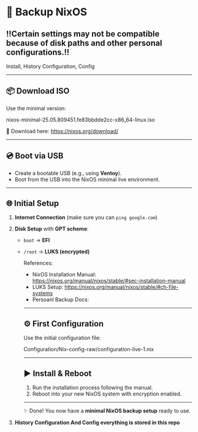 # 🚀 Backup NixOS

## !!Certain settings may not be compatible because of disk paths and other personal configurations.!!

Install, History Configuration, Config

---

## 📦 Download ISO

Use the minimal version:  

nixos-minimal-25.05.809451.fe83bbdde2cc-x86_64-linux.iso

🔗 Download here: https://nixos.org/download/

---

## 💿 Boot via USB

- Create a bootable USB (e.g., using **Ventoy**).  
- Boot from the USB into the NixOS minimal live environment.  

---

## 🌐 Initial Setup

1. **Internet Connection** (make sure you can `ping google.com`)  
2. **Disk Setup** with **GPT scheme**:  
    - `boot` → **EFI**   
    - `/root` → **LUKS (encrypted)**  

      References:  
      - NixOS Installation Manual: https://nixos.org/manual/nixos/stable/#sec-installation-manual  
      - LUKS Setup: https://nixos.org/manual/nixos/stable/#ch-file-systems  
      - Persoanl Backup Docs: 
      ---

      ## ⚙️ First Configuration

      Use the initial configuration file:  

      Configuration/Nix-config-raw/configuration-live-1.nix

      ---

      ## ▶️ Install & Reboot

      1. Run the installation process following the manual.  
      2. Reboot into your new NixOS system with encryption enabled.  

      ---

      ✨ Done! You now have a **minimal NixOS backup setup** ready to use.


3. **History Configuration And Config everything is stored in this repo**
